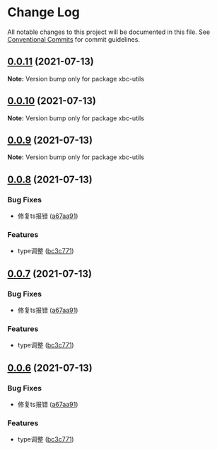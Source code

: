 # Change Log

All notable changes to this project will be documented in this file.
See [Conventional Commits](https://conventionalcommits.org) for commit guidelines.

## [0.0.11](https://github.com/xbcc123/xbc-monorep/compare/v0.0.10...v0.0.11) (2021-07-13)

**Note:** Version bump only for package xbc-utils





## [0.0.10](https://github.com/xbcc123/xbc-monorep/compare/v0.0.9...v0.0.10) (2021-07-13)

**Note:** Version bump only for package xbc-utils





## [0.0.9](https://github.com/xbcc123/xbc-monorep/compare/v0.0.8...v0.0.9) (2021-07-13)

**Note:** Version bump only for package xbc-utils





## [0.0.8](https://github.com/xbcc123/xbc-monorep/compare/v0.0.5...v0.0.8) (2021-07-13)


### Bug Fixes

* 修复ts报错 ([a67aa91](https://github.com/xbcc123/xbc-monorep/commit/a67aa91eb5b9a3898a0fce4131dfa83e30d728c9))


### Features

* type调整 ([bc3c771](https://github.com/xbcc123/xbc-monorep/commit/bc3c77198b95cb1d9a3da6cf2c0915f48345d476))





## [0.0.7](https://github.com/xbcc123/xbc-monorep/compare/v0.0.5...v0.0.7) (2021-07-13)


### Bug Fixes

* 修复ts报错 ([a67aa91](https://github.com/xbcc123/xbc-monorep/commit/a67aa91eb5b9a3898a0fce4131dfa83e30d728c9))


### Features

* type调整 ([bc3c771](https://github.com/xbcc123/xbc-monorep/commit/bc3c77198b95cb1d9a3da6cf2c0915f48345d476))





## [0.0.6](https://github.com/xbcc123/xbc-monorep/compare/v0.0.5...v0.0.6) (2021-07-13)


### Bug Fixes

* 修复ts报错 ([a67aa91](https://github.com/xbcc123/xbc-monorep/commit/a67aa91eb5b9a3898a0fce4131dfa83e30d728c9))


### Features

* type调整 ([bc3c771](https://github.com/xbcc123/xbc-monorep/commit/bc3c77198b95cb1d9a3da6cf2c0915f48345d476))
